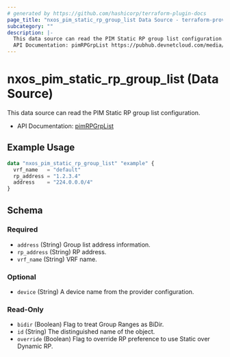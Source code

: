 ```yaml
---
# generated by https://github.com/hashicorp/terraform-plugin-docs
page_title: "nxos_pim_static_rp_group_list Data Source - terraform-provider-nxos"
subcategory: ""
description: |-
  This data source can read the PIM Static RP group list configuration.
  API Documentation: pimRPGrpList https://pubhub.devnetcloud.com/media/dme-docs-10-2-2/docs/Layer%203/pim:RPGrpList/
---
```


# nxos_pim_static_rp_group_list (Data Source)

This data source can read the PIM Static RP group list configuration.

- API Documentation: [pimRPGrpList](https://pubhub.devnetcloud.com/media/dme-docs-10-2-2/docs/Layer%203/pim:RPGrpList/)

## Example Usage

```terraform
data "nxos_pim_static_rp_group_list" "example" {
  vrf_name   = "default"
  rp_address = "1.2.3.4"
  address    = "224.0.0.0/4"
}
```

<!-- schema generated by tfplugindocs -->
## Schema

### Required

- `address` (String) Group list address information.
- `rp_address` (String) RP address.
- `vrf_name` (String) VRF name.

### Optional

- `device` (String) A device name from the provider configuration.

### Read-Only

- `bidir` (Boolean) Flag to treat Group Ranges as BiDir.
- `id` (String) The distinguished name of the object.
- `override` (Boolean) Flag to override RP preference to use Static over Dynamic RP.


